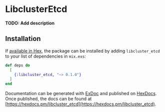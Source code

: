 # LibclusterEtcd

**TODO: Add description**

## Installation

If [available in Hex](https://hex.pm/docs/publish), the package can be installed
by adding `libcluster_etcd` to your list of dependencies in `mix.exs`:

```elixir
def deps do
  [
    {:libcluster_etcd, "~> 0.1.0"}
  ]
end
```

Documentation can be generated with [ExDoc](https://github.com/elixir-lang/ex_doc)
and published on [HexDocs](https://hexdocs.pm). Once published, the docs can
be found at [https://hexdocs.pm/libcluster_etcd](https://hexdocs.pm/libcluster_etcd).

